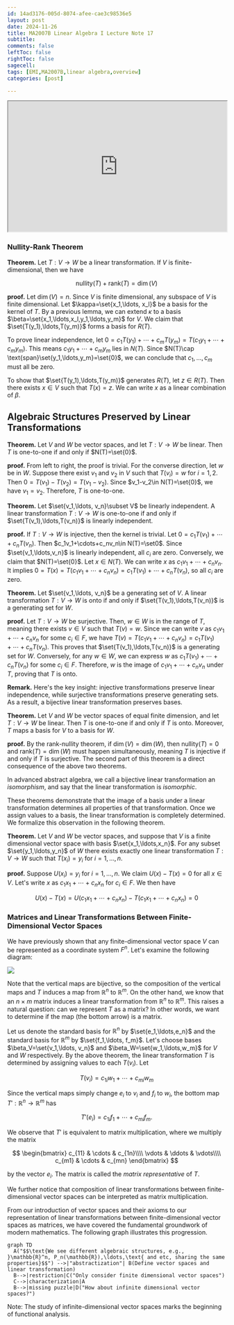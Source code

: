 ```yaml
---
id: 14ad3176-005d-8074-afee-cae3c98536e5
layout: post
date: 2024-11-26
title: MA2007B Linear Algebra I Lecture Note 17
subtitle: 
comments: false
leftToc: false
rightToc: false
sagecell: 
tags: [EMI,MA2007B,linear algebra,overview]
categories: [post]

---
```

<iframe src="https://https://deserted-fridge-1ed.notion.site/ma2007b-linear-algebra-i-lecture-note-17-14ad3176-005d-8074-afee-cae3c98536e5" width="100%" height="300">
  <p>Your browser does not support iframes.</p>
</iframe>

### Nullity-Rank Theorem


**Theorem.** Let $T:V\to W$ be a linear transformation. If $V$ is finite-dimensional, then we have


$$
\text{nullity}(T)+\text{rank}(T)=\dim(V)
$$


**proof.** Let $\dim(V)=n$. Since $V$ is finite dimensional, any subspace of $V$ is finite dimensional. Let $\kappa=\set{x_1,\ldots, x_l}$ be a basis for the kernel of $T$. By a previous lemma, we can extend $\kappa$ to a basis $\beta=\set{x_1,\ldots,x_l,y_1,\ldots,y_m}$ for $V$. We claim that $\set{T(y_1),\ldots,T(y_m)}$ forms a basis for $R(T)$.


To prove linear independence, let $0=c_1T(y_1)+\cdots+c_mT(y_m)=T(c_1y_1+\cdots+c_my_m)$. This means $c_1y_1+\cdots+c_my_m$ lies in $N(T)$. Since $N(T)\cap \text{span}\set{y_1,\ldots,y_m}=\set{0}$, we can conclude that $c_1,\ldots, c_m$ must all be zero.


To show that $\set{T(y_1),\ldots,T(y_m)}$ generates $R(T)$, let $z\in R(T)$. Then there exists $x\in V$ such that $T(x)=z$. We can write $x$ as a linear combination of $\beta$.


## Algebraic Structures Preserved by Linear Transformations


**Theorem.** Let $V$ and $W$ be vector spaces, and let $T:V\to W$ be linear. Then $T$ is one-to-one if and only if $N(T)=\set{0}$.


**proof.** From left to right, the proof is trivial. For the converse direction, let $w$ be in $W$. Suppose there exist $v_1$ and $v_2$ in $V$ such that $T(v_i)=w$ for $i=1,2$. Then $0=T(v_1)-T(v_2)=T(v_1-v_2)$. Since $v_1-v_2\in N(T)=\set{0}$, we have $v_1=v_2$. Therefore, $T$ is one-to-one.


**Theorem.** Let $\set{v_1,\ldots, v_n}\subset V$ be linearly independent. A linear transformation $T:V\to W$ is one-to-one if and only if $\set{T(v_1),\ldots,T(v_n)}$ is linearly independent.


**proof.** If $T:V\to W$ is injective, then the kernel is trivial. Let $0=c_1T(v_1)+\cdots+c_nT(v_n)$. Then $c_1v_1+\cdots+c_nv_n\in N(T)=\set0$. Since $\set{v_1,\ldots,v_n}$ is linearly independent, all $c_i$ are zero. Conversely, we claim that $N(T)=\set{0}$. Let $x\in N(T)$. We can write $x$ as $c_1v_1+\cdots+c_nv_n$. It implies $0=T(x)=T(c_1v_1+\cdots+c_nv_n)=c_1T(v_1)+\cdots+c_nT(v_n)$, so all $c_i$ are zero.


**Theorem.** Let $\set{v_1,\ldots, v_n}$ be a generating set of $V$. A linear transformation $T:V\to W$ is onto if and only if $\set{T(v_1),\ldots,T(v_n)}$ is a generating set for $W$. 


**proof.** Let $T:V\to W$ be surjective. Then, $w\in W$ is in the range of $T$, meaning there exists $v\in V$ such that $T(v)=w$. Since we can write $v$ as $c_1v_1+\cdots +c_nv_n$ for some $c_i\in F$, we have $T(v)=T(c_1v_1+\cdots+c_nv_n)=c_1T(v_1)+\cdots+c_nT(v_n)$. This proves that $\set{T(v_1),\ldots,T(v_n)}$ is a generating set for $W$. Conversely, for any $w\in W$, we can express $w$ as $c_1T(v_1)+\cdots+c_nT(v_n)$ for some $c_i\in F$. Therefore, $w$ is the image of $c_1v_1+\cdots+c_nv_n$ under $T$, proving that $T$ is onto.


**Remark.** Here's the key insight: injective transformations preserve linear independence, while surjective transformations preserve generating sets. As a result, a bijective linear transformation preserves bases.


**Theorem.** Let $V$ and $W$ be vector spaces of equal finite dimension, and let $T:V\to W$ be linear. Then $T$ is one-to-one if and only if $T$ is onto. Moreover, $T$ maps a basis for $V$ to a basis for $W$.


**proof.** By the rank-nullity theorem, if $\dim(V)=\dim(W)$, then $\text{nullity}(T)=0$ and $\text{rank}(T)=\dim(W)$ must happen simultaneously, meaning $T$ is injective if and only if $T$ is surjective. The second part of this theorem is a direct consequence of the above two theorems.


In advanced abstract algebra, we call a bijective linear transformation an _isomorphism_, and say that the linear transformation is _isomorphic_.


These theorems demonstrate that the image of a basis under a linear transformation determines all properties of that transformation. Once we assign values to a basis, the linear transformation is completely determined. We formalize this observation in the following theorem.


**Theorem.** Let $V$ and $W$ be vector spaces, and suppose that $V$ is a finite dimensional vector space with basis $\set{x_1,\ldots,x_n}$. For any subset $\set{y_1,\ldots,y_n}$ of $W$ there exists exactly one linear transformation $T:V\to W$ such that $T(x_i)=y_i$ for $i=1,\ldots, n$.


**proof.** Suppose $U(x_i)=y_i$ for $i=1,\ldots,n$. We claim $U(x)-T(x)=0$ for all $x\in V$. Let's write $x$ as $c_1x_1+\cdots+c_nx_n$ for $c_i\in F$. We then have


$$
U(x)-T(x)=U(c_1x_1+\cdots+c_nx_n)-T(c_1x_1+\cdots+c_nx_n)=0
$$


### Matrices and Linear Transformations Between Finite-Dimensional Vector Spaces


We have previously shown that any finite-dimensional vector space $V$ can be represented as a coordinate system $F^n$. Let's examine the following diagram:


![](https://junwenwaynepeng.github.io/assets/img/posts/2024-11-27-01.png)


Note that the vertical maps are bijective, so the composition of the vertical maps and $T$ induces a map from $\mathbb{R}^n$ to $\mathbb{R}^m$. On the other hand, we know that an $n\times m$ matrix induces a linear transformation from $\mathbb{R}^n$ to $\mathbb{R}^m$. This raises a natural question: can we represent $T$ as a matrix? In other words, we want to determine if the map (the bottom arrow) is a matrix.


Let us denote the standard basis for $\mathbb{R}^n$ by $\set{e_1,\ldots,e_n}$ and the standard basis for $\mathbb{R}^m$ by $\set{f_1,\ldots, f_m}$. Let's choose bases $\beta_V=\set{v_1,\ldots, v_n}$ and $\beta_W=\set{w_1,\ldots,w_m}$ for $V$ and $W$ respectively. By the above theorem, the linear transformation $T$ is determined by assigning values to each $T(v_i)$. Let


$$
T(v_i)=c_{1i}w_1+\cdots+c_{mi}w_m
$$


Since the vertical maps simply change $e_i$ to $v_i$ and $f_i$ to $w_i$, the bottom map $T':\mathbb{R}^n\to \mathbb{R}^m$ has


$$
T'(e_i)=c_{1i}f_1+\cdots+c_{mi}f_m.
$$


We observe that $T'$ is equivalent to matrix multiplication, where we multiply the matrix


$$
\begin{bmatrix}
c_{11} & \cdots & c_{1n}\\\\
\vdots & \ddots & \vdots\\\\
c_{m1} & \cdots & c_{mn}
\end{bmatrix}
$$


by the vector $e_i$. The matrix is called the _matrix representative_ of $T$.


We further notice that composition of linear transformations between finite-dimensional vector spaces can be interpreted as matrix multiplication. 


From our introduction of vector spaces and their axioms to our representation of linear transformations between finite-dimensional vector spaces as matrices, we have covered the fundamental groundwork of modern mathematics. The following graph illustrates this progression.


```mermaid
graph TD
  A("$$\text{We see different algebraic structures, e.g., }\mathbb{R}^n, P_n(\mathbb{R}),\ldots,\text{ and etc, sharing the same properties}$$") -->|"abstractization"| B(Define vector spaces and linear transformation)
  B-->|restriction|C("Only consider finite dimensional vector spaces")
  C-->|characterization|A
  B-->|missing puzzle|D("How about infinite dimensional vector spaces?")
```


Note: The study of infinite-dimensional vector spaces marks the beginning of functional analysis.

